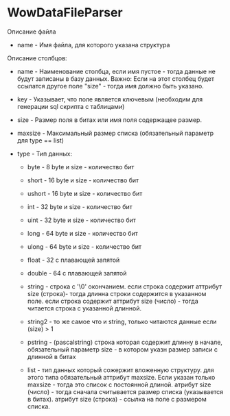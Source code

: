 WowDataFileParser
=================

Описание файла
 * name  - Имя файла, для которого указана структура

Описание столбцов:
 * name     - Наименование столбца, если имя пустое - тогда данные не будут записаны в базу данных.
              Важно: Если на этот столбец будет ссылатся другое поле "size" - тогда имя должно быть указано.
 * key      - Указывает, что поле является ключевым (необходим для генерации sql скрипта с таблицами)
 * size     - Размер поля в битах или имя поля содержащее размер.
 * maxsize  - Mаксимальный размер списка (обязательный параметр для type == list)
 
 * type     - Тип данных:
    * byte    - 8  byte и size - количество бит
    * short   - 16 byte и size - количество бит
    * ushort  - 16 byte и size - количество бит
    * int     - 32 byte и size - количество бит
    * uint    - 32 byte и size - количество бит
    * long    - 64 byte и size - количество бит
    * ulong   - 64 byte и size - количество бит
    * float   - 32 с плавающей запятой
    * double  - 64 с плавающей запятой

    * string  - строка с '\0' окончанием.
                если строка содержит аттрибут size (строка)- тогда длинна строки содержится в указанном поле.
                если строка содержит аттрибут size (число) - тогда читается строка с указанной длинной.
    * string2 - то же самое что и string, только читаются данные если (size) > 1

    * pstring - (pascalstring) строка которая содержит длинну в начале,
                обязательный параметр size - в котором указн размер записи с длинной в битах

    * list    - тип данных который сожержит вложенную структуру.
                для этого типа обязательный аттрибут maxsize.
                Если указан только maxsize - тогда это список с постоянной длиной.
                атрибут size (число)  - тогда сначала считывается размер списка (указывается в битах).
                атрибут size (строка) - ссылка на поле с размером списка.
